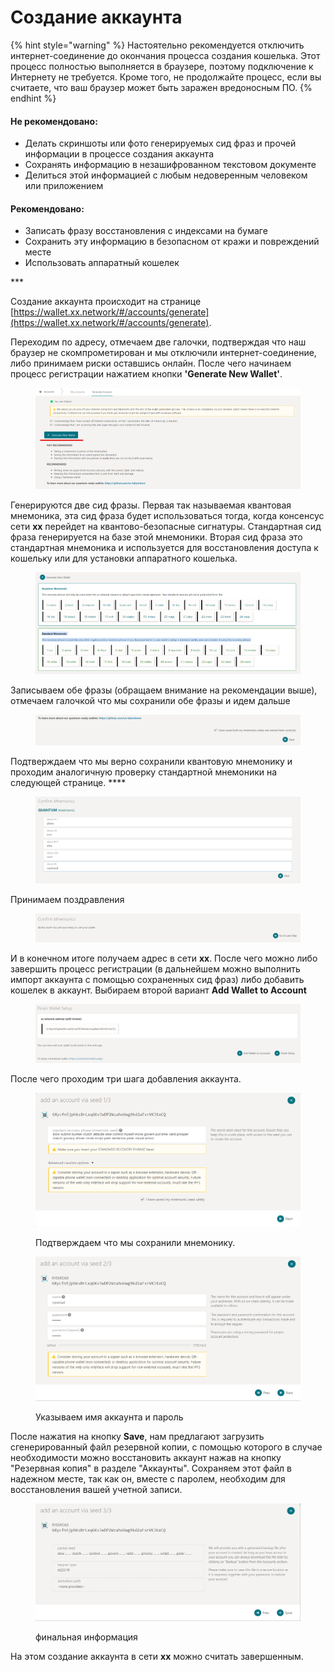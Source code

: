# Создание аккаунта

{% hint style="warning" %}
Настоятельно рекомендуется отключить интернет-соединение до окончания процесса создания кошелька. Этот процесс полностью выполняется в браузере, поэтому подключение к Интернету не требуется. Кроме того, не продолжайте процесс, если вы считаете, что ваш браузер может быть заражен вредоносным ПО.
{% endhint %}

#### Не рекомендовано:

* Делать скриншоты или фото генерируемых сид фраз и прочей информации в процессе создания аккаунта
* Сохранять информацию в незашифрованном текстовом документе
* Делиться этой информацией с любым недоверенным человеком или приложением

#### Рекомендовано:

* Записать фразу восстановления с индексами на бумаге
* Сохранить эту информацию в безопасном от кражи и повреждений месте
* Использовать аппаратный кошелек

\*\*\*

Создание аккаунта происходит на странице [https://wallet.xx.network/#/accounts/generate](https://wallet.xx.network/#/accounts/generate).

Переходим по адресу, отмечаем две галочки, подтверждая что наш браузер не скомпрометирован и мы отключили интернет-соединение, либо принимаем риски оставшись онлайн. После чего начинаем процесс регистрации нажатием кнопки **'Generate New Wallet'**.

<figure><img src=".gitbook/assets/Screenshot 2022-08-28 215642.png" alt=""><figcaption></figcaption></figure>

Генерируются две сид фразы. Первая так называемая квантовая мнемоника, эта сид фраза будет использоваться тогда, когда консенсус сети **xx** перейдет на квантово-безопасные сигнатуры. Стандартная сид фраза генерируется на базе этой мнемоники. Вторая сид фраза это стандартная мнемоника и используется для восстановления доступа к кошельку или для установки аппаратного кошелька.&#x20;

<figure><img src=".gitbook/assets/Screenshot 2022-08-28 221508.png" alt=""><figcaption></figcaption></figure>

Записываем обе фразы (обращаем внимание на рекомендации выше), отмечаем галочкой что мы сохранили обе фразы и идем дальше

<figure><img src=".gitbook/assets/Screenshot 2022-08-28 223510 (1).png" alt=""><figcaption></figcaption></figure>

Подтверждаем что мы верно сохранили квантовую мнемонику и проходим аналогичную проверку стандартной мнемоники на следующей странице. ****&#x20;

<figure><img src=".gitbook/assets/Screenshot 2022-08-28 224542.png" alt=""><figcaption></figcaption></figure>

Принимаем поздравления

<figure><img src=".gitbook/assets/Screenshot 2022-08-28 224845.png" alt=""><figcaption></figcaption></figure>

И в конечном итоге получаем адрес в сети **xx**. После чего можно либо завершить процесс регистрации (в дальнейшем можно выполнить импорт аккаунта с помощью сохраненных сид фраз) либо добавить кошелек в аккаунт. Выбираем второй вариант **Add Wallet to Account**

<figure><img src=".gitbook/assets/Screenshot 2022-08-28 224941.png" alt=""><figcaption></figcaption></figure>

После чего проходим три шага добавления аккаунта.&#x20;

<figure><img src=".gitbook/assets/Screenshot 2022-08-28 230039.png" alt=""><figcaption><p>Подтверждаем что мы сохранили мнемонику.</p></figcaption></figure>

<figure><img src=".gitbook/assets/Screenshot 2022-08-28 230317.png" alt=""><figcaption><p>Указываем имя аккаунта и пароль</p></figcaption></figure>

После нажатия на кнопку **Save**, нам предлагают загрузить сгенерированный файл резервной копии, с помощью которого в случае необходимости можно восстановить аккаунт нажав на кнопку "Резервная копия" в разделе "Аккаунты". Сохраняем этот файл в надежном месте, так как он, вместе с паролем, необходим для восстановления вашей учетной записи.

<figure><img src=".gitbook/assets/Screenshot 2022-08-28 230532.png" alt=""><figcaption><p>финальная информация</p></figcaption></figure>

На этом создание аккаунта в сети **xx** можно считать завершенным.
